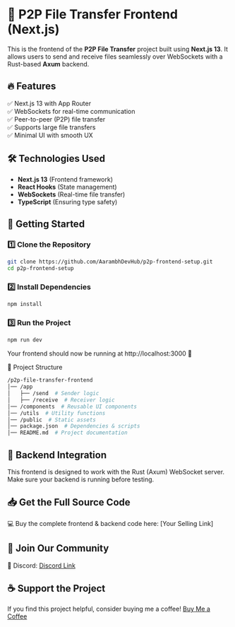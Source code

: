# 🚀 P2P File Transfer Frontend (Next.js)  

This is the frontend of the **P2P File Transfer** project built using **Next.js 13**. It allows users to send and receive files seamlessly over WebSockets with a Rust-based **Axum** backend.  

## 🔥 Features  
✅ Next.js 13 with App Router  
✅ WebSockets for real-time communication  
✅ Peer-to-peer (P2P) file transfer  
✅ Supports large file transfers  
✅ Minimal UI with smooth UX  

## 🛠️ Technologies Used  
- **Next.js 13** (Frontend framework)  
- **React Hooks** (State management)  
- **WebSockets** (Real-time file transfer)  
- **TypeScript** (Ensuring type safety)  

## 🚀 Getting Started  

### 1️⃣ Clone the Repository  
```bash
git clone https://github.com/AarambhDevHub/p2p-frontend-setup.git
cd p2p-frontend-setup
```

### 2️⃣ Install Dependencies
```bash
npm install
```

### 3️⃣ Run the Project
```bash
npm run dev
```
Your frontend should now be running at http://localhost:3000 🚀

📂 Project Structure
```bash
/p2p-file-transfer-frontend
│── /app
│   ├── /send  # Sender logic
│   ├── /receive  # Receiver logic
│── /components  # Reusable UI components
│── /utils  # Utility functions
│── /public  # Static assets
│── package.json  # Dependencies & scripts
│── README.md  # Project documentation
```

## 🚀 Backend Integration
This frontend is designed to work with the Rust (Axum) WebSocket server. Make sure your backend is running before testing.

## 📥 Get the Full Source Code
💻 Buy the complete frontend & backend code here: [Your Selling Link]

## 💬 Join Our Community
📢 Discord: [Discord Link](https://discord.gg/cDAbFuAC)

## ☕ Support the Project
If you find this project helpful, consider buying me a coffee!
[Buy Me a Coffee](https://buymeacoffee.com/aarambhdevhub)
